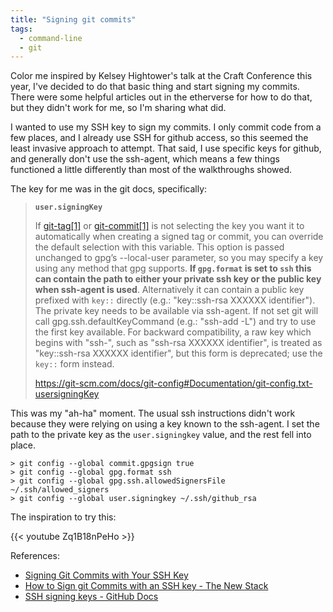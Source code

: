 ```yaml
---
title: "Signing git commits"
tags:
  - command-line
  - git
---
```

Color me inspired by Kelsey Hightower's talk at the Craft Conference this year, I've decided to do that basic thing and start signing my commits. There were some helpful articles out in the etherverse for how to do that, but they didn't work for me, so I'm sharing what did.

I wanted to use my SSH key to sign my commits. I only commit code from a few places, and I already use SSH for github access, so this seemed the least invasive approach to attempt. That said, I use specific keys for github, and generally don't use the ssh-agent, which means a few things functioned a little differently than most of the walkthroughs showed.

<!--more-->

The key for me was in the git docs, specifically: 

> **`user.signingKey`**
> 
> If [git-tag[1]](https://git-scm.com/docs/git-tag) or [git-commit[1]](https://git-scm.com/docs/git-commit) is not selecting the key you want it to automatically when creating a signed tag or commit, you can override the default selection with this variable. This option is passed unchanged to gpg’s --local-user parameter, so you may specify a key using any method that gpg supports. **If `gpg.format` is set to `ssh` this can contain the path to either your private ssh key or the public key when ssh-agent is used**. Alternatively it can contain a public key prefixed with `key::` directly (e.g.: "key::ssh-rsa XXXXXX identifier"). The private key needs to be available via ssh-agent. If not set git will call gpg.ssh.defaultKeyCommand (e.g.: "ssh-add -L") and try to use the first key available. For backward compatibility, a raw key which begins with "ssh-", such as "ssh-rsa XXXXXX identifier", is treated as "key::ssh-rsa XXXXXX identifier", but this form is deprecated; use the `key::` form instead.
> 
> https://git-scm.com/docs/git-config#Documentation/git-config.txt-usersigningKey

This was my "ah-ha" moment. 
The usual ssh instructions didn't work because they were relying on using a key known to the ssh-agent. 
I set the path to the private key as the `user.signingkey` value, and the rest fell into place.

```shell
> git config --global commit.gpgsign true
> git config --global gpg.format ssh
> git config --global gpg.ssh.allowedSignersFile ~/.ssh/allowed_signers
> git config --global user.signingkey ~/.ssh/github_rsa
```

The inspiration to try this:

{{< youtube Zq1B18nPeHo >}}

References:
- [Signing Git Commits with Your SSH Key](https://calebhearth.com/sign-git-with-ssh)
- [How to Sign git Commits with an SSH key - The New Stack](https://thenewstack.io/how-to-sign-git-commits-with-an-ssh-key/)
- [SSH signing keys - GitHub Docs](https://docs.github.com/en/rest/users/ssh-signing-keys)